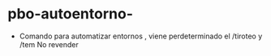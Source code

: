 # pbo-autoentorno-
- Comando para automatizar entornos , viene perdeterminado el /tiroteo y /tem 
No revender  
